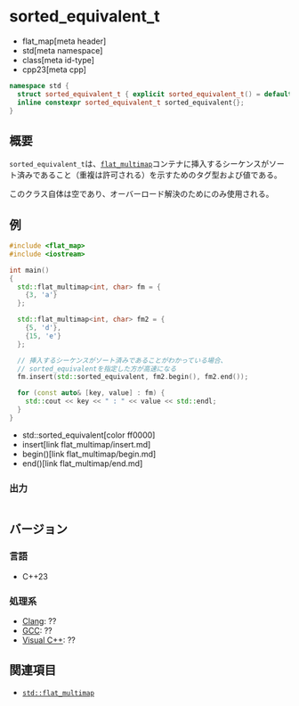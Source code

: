 # sorted_equivalent_t
* flat_map[meta header]
* std[meta namespace]
* class[meta id-type]
* cpp23[meta cpp]

```cpp
namespace std {
  struct sorted_equivalent_t { explicit sorted_equivalent_t() = default; };
  inline constexpr sorted_equivalent_t sorted_equivalent{};
}
```

## 概要
`sorted_equivalent_t`は、[`flat_multimap`](flat_multimap.md)コンテナに挿入するシーケンスがソート済みであること（重複は許可される）を示すためのタグ型および値である。

このクラス自体は空であり、オーバーロード解決のためにのみ使用される。


## 例
```cpp example
#include <flat_map>
#include <iostream>

int main()
{
  std::flat_multimap<int, char> fm = {
    {3, 'a'}
  };

  std::flat_multimap<int, char> fm2 = {
    {5, 'd'},
    {15, 'e'}
  };

  // 挿入するシーケンスがソート済みであることがわかっている場合、
  // sorted_equivalentを指定した方が高速になる
  fm.insert(std::sorted_equivalent, fm2.begin(), fm2.end());

  for (const auto& [key, value] : fm) {
    std::cout << key << " : " << value << std::endl;
  }
}
```
* std::sorted_equivalent[color ff0000]
* insert[link flat_multimap/insert.md]
* begin()[link flat_multimap/begin.md]
* end()[link flat_multimap/end.md]

### 出力
```
```

## バージョン
### 言語
- C++23

### 処理系
- [Clang](/implementation.md#clang): ??
- [GCC](/implementation.md#gcc): ??
- [Visual C++](/implementation.md#visual_cpp): ??


## 関連項目
- [`std::flat_multimap`](flat_multimap.md)

